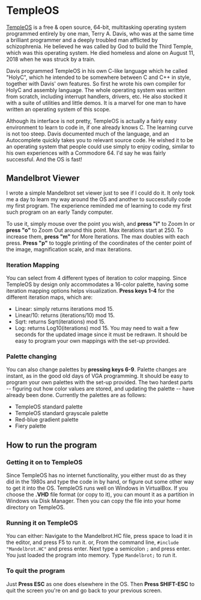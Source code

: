 # TempleOS
[TempleOS](https://templeos.org/) is a free & open source, 64-bit, multitasking operating system programmed entirely by one man, Terry A. Davis, who was at the same time a brilliant programmer and a deeply troubled man afflicted by schizophrenia.  He believed he was called by God to build the Third Temple, which was this operating system.  He died homeless and alone on August 11, 2018 when he was struck by a train.

Davis programmed TempleOS in his own C-like language which he called "HolyC", which he intended to be somewhere between C and C++ in style, together with Davis' own features.  So first he wrote his own compiler for HolyC and assembly language.  The whole operating system was written from scratch, including interrupt handlers, drivers, etc.  He also stocked it with a suite of utilities and little demos.  It is a marvel for one man to have written an operating system of this scope.

Although its interface is not pretty, TempleOS is actually a fairly easy environment to learn to code in, if one already knows C.  The learning curve is not too steep.  Davis documented much of the language, and an Autocomplete quickly takes you to relevant source code. He wished it to be an operating system that people could use simply to enjoy coding, similar to his own experiences with a Commodore 64.  I'd say he was fairly successful.  And the OS is fast!

## Mandelbrot Viewer
I wrote a simple Mandelbrot set viewer just to see if I could do it.  It only took me a day to learn my way around the OS and another to successfully code my first program.   The experience reminded me of learning to code my first such program on an early Tandy computer.

To use it, simply mouse over the point you wish, and **press "i"** to Zoom In or **press "o"** to Zoom Out around this point.
Max iterations start at 250.  To increase them, **press "m"** for More Iterations.  The max doubles with each press.
**Press "p"** to toggle printing of the coordinates of the center point of the image, magnification scale, and max iterations.

### Iteration Mapping
You can select from 4 different types of iteration to color mapping.  Since TempleOS by design only accommodates a 16-color palette, having some iteration mapping options helps visualization.  **Press keys 1-4** for the different iteration maps, which are:
- Linear: simply returns iterations mod 15.
- Linear/10: returns (iterations/10) mod 15.
- Sqrt: returns Sqrt(iterations) mod 15.
- Log: returns Log10(iterations) mod 15.
You may need to wait a few seconds for the updated image since it must be redrawn.
It should be easy to program your own mappings with the set-up provided.

### Palette changing
You can also change palettes by **pressing keys 6-9**.  Palette changes are instant, as in the good old days of VGA programming.
It should be easy to program your own palettes with the set-up provided.  The two hardest parts -- figuring out how color values are stored, and updating the palette -- have already been done.  Currently the palettes are as follows:
- TempleOS standard palette
- TempleOS standard grayscale palette
- Red-blue gradient palette
- Fiery palette

## How to run the program
### Getting it on to TempleOS
Since TempleOS has no internet functionality, you either must do as they did in the 1980s and type the code in by hand, or figure out some other way to get it into the OS.  TempleOS runs well on Windows in VirtualBox.  If you choose the **.VHD** file format (or copy to it), you can mount it as a partition in Windows via Disk Manager.  Then you can copy the file into your home directory on TempleOS.

### Running it on TempleOS
You can either:
Navigate to the Mandelbrot.HC file, press space to load it in the editor, and press F5 to run it.
or,
From the command line, `#include "Mandelbrot.HC"` and press enter.  Next type a semicolon `;` and press enter.  You just loaded the program into memory.  Type `Mandelbrot;` to run it.

### To quit the program
Just **Press ESC** as one does elsewhere in the OS.  Then **Press SHIFT-ESC** to quit the screen you're on and go back to your previous screen.





